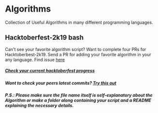 # Algorithms
Collection of Useful Algorithms in many different programming languages.

## Hacktoberfest-2k19 bash
Can't see your favorite algorithm script? Want to complete four PRs for Hacktoberbest-2k19. Send a PR for adding your favorite algorithm in your any language. Find issue [here](https://github.com/starkblaze01/Algorithms/issues/1)

##### [Check your current hacktoberfest progress](https://hacktoberfest.digitalocean.com/)
##### Want to check your peers latest commits? [Try this out](https://github.com/starkblaze01/git-stalk)

##### P.S.: Please make sure the file name itself is self-explanatory about the Algorithm or make a folder along containing your script and a README explaining the necessary details.

